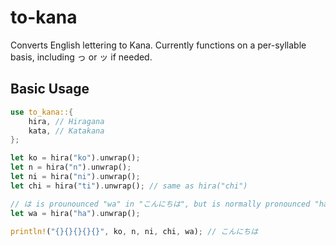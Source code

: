 # to-kana
Converts English lettering to Kana.
Currently functions on a per-syllable basis, including っ or ッ if needed.

## Basic Usage
```rust
use to_kana::{
    hira, // Hiragana
    kata, // Katakana
};

let ko = hira("ko").unwrap();
let n = hira("n").unwrap();
let ni = hira("ni").unwrap();
let chi = hira("ti").unwrap(); // same as hira("chi")

// は is prounounced "wa" in "こんにちは", but is normally pronounced "ha"
let wa = hira("ha").unwrap();

println!("{}{}{}{}{}", ko, n, ni, chi, wa); // こんにちは
```
